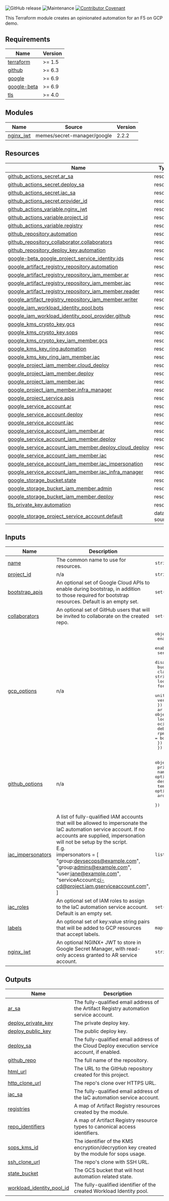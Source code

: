 #

![GitHub release](https://img.shields.io/github/v/release/memes/f5-google-demo-bootstrap?sort=semver)
![Maintenance](https://img.shields.io/maintenance/yes/2025)
[![Contributor Covenant](https://img.shields.io/badge/Contributor%20Covenant-2.1-4baaaa.svg)](CODE_OF_CONDUCT.md)

This Terraform module creates an opinionated automation for an F5 on GCP demo.

<!-- markdownlint-disable MD033 MD034-->
<!-- BEGIN_TF_DOCS -->
## Requirements

| Name | Version |
|------|---------|
| <a name="requirement_terraform"></a> [terraform](#requirement\_terraform) | >= 1.5 |
| <a name="requirement_github"></a> [github](#requirement\_github) | >= 6.3 |
| <a name="requirement_google"></a> [google](#requirement\_google) | >= 6.9 |
| <a name="requirement_google-beta"></a> [google-beta](#requirement\_google-beta) | >= 6.9 |
| <a name="requirement_tls"></a> [tls](#requirement\_tls) | >= 4.0 |

## Modules

| Name | Source | Version |
|------|--------|---------|
| <a name="module_nginx_jwt"></a> [nginx\_jwt](#module\_nginx\_jwt) | memes/secret-manager/google | 2.2.2 |

## Resources

| Name | Type |
|------|------|
| [github_actions_secret.ar_sa](https://registry.terraform.io/providers/integrations/github/latest/docs/resources/actions_secret) | resource |
| [github_actions_secret.deploy_sa](https://registry.terraform.io/providers/integrations/github/latest/docs/resources/actions_secret) | resource |
| [github_actions_secret.iac_sa](https://registry.terraform.io/providers/integrations/github/latest/docs/resources/actions_secret) | resource |
| [github_actions_secret.provider_id](https://registry.terraform.io/providers/integrations/github/latest/docs/resources/actions_secret) | resource |
| [github_actions_variable.nginx_jwt](https://registry.terraform.io/providers/integrations/github/latest/docs/resources/actions_variable) | resource |
| [github_actions_variable.project_id](https://registry.terraform.io/providers/integrations/github/latest/docs/resources/actions_variable) | resource |
| [github_actions_variable.registry](https://registry.terraform.io/providers/integrations/github/latest/docs/resources/actions_variable) | resource |
| [github_repository.automation](https://registry.terraform.io/providers/integrations/github/latest/docs/resources/repository) | resource |
| [github_repository_collaborator.collaborators](https://registry.terraform.io/providers/integrations/github/latest/docs/resources/repository_collaborator) | resource |
| [github_repository_deploy_key.automation](https://registry.terraform.io/providers/integrations/github/latest/docs/resources/repository_deploy_key) | resource |
| [google-beta_google_project_service_identity.ids](https://registry.terraform.io/providers/hashicorp/google-beta/latest/docs/resources/google_project_service_identity) | resource |
| [google_artifact_registry_repository.automation](https://registry.terraform.io/providers/hashicorp/google/latest/docs/resources/artifact_registry_repository) | resource |
| [google_artifact_registry_repository_iam_member.ar](https://registry.terraform.io/providers/hashicorp/google/latest/docs/resources/artifact_registry_repository_iam_member) | resource |
| [google_artifact_registry_repository_iam_member.iac](https://registry.terraform.io/providers/hashicorp/google/latest/docs/resources/artifact_registry_repository_iam_member) | resource |
| [google_artifact_registry_repository_iam_member.reader](https://registry.terraform.io/providers/hashicorp/google/latest/docs/resources/artifact_registry_repository_iam_member) | resource |
| [google_artifact_registry_repository_iam_member.writer](https://registry.terraform.io/providers/hashicorp/google/latest/docs/resources/artifact_registry_repository_iam_member) | resource |
| [google_iam_workload_identity_pool.bots](https://registry.terraform.io/providers/hashicorp/google/latest/docs/resources/iam_workload_identity_pool) | resource |
| [google_iam_workload_identity_pool_provider.github](https://registry.terraform.io/providers/hashicorp/google/latest/docs/resources/iam_workload_identity_pool_provider) | resource |
| [google_kms_crypto_key.gcs](https://registry.terraform.io/providers/hashicorp/google/latest/docs/resources/kms_crypto_key) | resource |
| [google_kms_crypto_key.sops](https://registry.terraform.io/providers/hashicorp/google/latest/docs/resources/kms_crypto_key) | resource |
| [google_kms_crypto_key_iam_member.gcs](https://registry.terraform.io/providers/hashicorp/google/latest/docs/resources/kms_crypto_key_iam_member) | resource |
| [google_kms_key_ring.automation](https://registry.terraform.io/providers/hashicorp/google/latest/docs/resources/kms_key_ring) | resource |
| [google_kms_key_ring_iam_member.iac](https://registry.terraform.io/providers/hashicorp/google/latest/docs/resources/kms_key_ring_iam_member) | resource |
| [google_project_iam_member.cloud_deploy](https://registry.terraform.io/providers/hashicorp/google/latest/docs/resources/project_iam_member) | resource |
| [google_project_iam_member.deploy](https://registry.terraform.io/providers/hashicorp/google/latest/docs/resources/project_iam_member) | resource |
| [google_project_iam_member.iac](https://registry.terraform.io/providers/hashicorp/google/latest/docs/resources/project_iam_member) | resource |
| [google_project_iam_member.infra_manager](https://registry.terraform.io/providers/hashicorp/google/latest/docs/resources/project_iam_member) | resource |
| [google_project_service.apis](https://registry.terraform.io/providers/hashicorp/google/latest/docs/resources/project_service) | resource |
| [google_service_account.ar](https://registry.terraform.io/providers/hashicorp/google/latest/docs/resources/service_account) | resource |
| [google_service_account.deploy](https://registry.terraform.io/providers/hashicorp/google/latest/docs/resources/service_account) | resource |
| [google_service_account.iac](https://registry.terraform.io/providers/hashicorp/google/latest/docs/resources/service_account) | resource |
| [google_service_account_iam_member.ar](https://registry.terraform.io/providers/hashicorp/google/latest/docs/resources/service_account_iam_member) | resource |
| [google_service_account_iam_member.deploy](https://registry.terraform.io/providers/hashicorp/google/latest/docs/resources/service_account_iam_member) | resource |
| [google_service_account_iam_member.deploy_cloud_deploy](https://registry.terraform.io/providers/hashicorp/google/latest/docs/resources/service_account_iam_member) | resource |
| [google_service_account_iam_member.iac](https://registry.terraform.io/providers/hashicorp/google/latest/docs/resources/service_account_iam_member) | resource |
| [google_service_account_iam_member.iac_impersonation](https://registry.terraform.io/providers/hashicorp/google/latest/docs/resources/service_account_iam_member) | resource |
| [google_service_account_iam_member.iac_infra_manager](https://registry.terraform.io/providers/hashicorp/google/latest/docs/resources/service_account_iam_member) | resource |
| [google_storage_bucket.state](https://registry.terraform.io/providers/hashicorp/google/latest/docs/resources/storage_bucket) | resource |
| [google_storage_bucket_iam_member.admin](https://registry.terraform.io/providers/hashicorp/google/latest/docs/resources/storage_bucket_iam_member) | resource |
| [google_storage_bucket_iam_member.deploy](https://registry.terraform.io/providers/hashicorp/google/latest/docs/resources/storage_bucket_iam_member) | resource |
| [tls_private_key.automation](https://registry.terraform.io/providers/hashicorp/tls/latest/docs/resources/private_key) | resource |
| [google_storage_project_service_account.default](https://registry.terraform.io/providers/hashicorp/google/latest/docs/data-sources/storage_project_service_account) | data source |

## Inputs

| Name | Description | Type | Default | Required |
|------|-------------|------|---------|:--------:|
| <a name="input_name"></a> [name](#input\_name) | The common name to use for resources. | `string` | n/a | yes |
| <a name="input_project_id"></a> [project\_id](#input\_project\_id) | n/a | `string` | n/a | yes |
| <a name="input_bootstrap_apis"></a> [bootstrap\_apis](#input\_bootstrap\_apis) | An optional set of Google Cloud APIs to enable during bootstrap, in addition<br/>to those required for bootstrap resources. Default is an empty set. | `set(string)` | `[]` | no |
| <a name="input_collaborators"></a> [collaborators](#input\_collaborators) | An optional set of GitHub users that will be invited to collaborate on the created repo. | `set(string)` | `[]` | no |
| <a name="input_gcp_options"></a> [gcp\_options](#input\_gcp\_options) | n/a | <pre>object({<br/>    enable_infra_manager        = bool<br/>    enable_cloud_deploy         = bool<br/>    services_disable_on_destroy = bool<br/>    disable_dependent_services  = bool<br/>    bucket = object({<br/>      class          = string<br/>      location       = string<br/>      force_destroy  = bool<br/>      uniform_access = bool<br/>      versioning     = bool<br/>    })<br/>    ar = object({<br/>      location = string<br/>      oci      = bool<br/>      deb      = bool<br/>      rpm      = bool<br/>    })<br/>  })</pre> | <pre>{<br/>  "ar": {<br/>    "deb": false,<br/>    "location": "us",<br/>    "oci": true,<br/>    "rpm": false<br/>  },<br/>  "bucket": {<br/>    "class": "STANDARD",<br/>    "force_destroy": true,<br/>    "location": "US",<br/>    "uniform_access": true,<br/>    "versioning": true<br/>  },<br/>  "disable_dependent_services": false,<br/>  "enable_cloud_deploy": true,<br/>  "enable_infra_manager": true,<br/>  "services_disable_on_destroy": false<br/>}</pre> | no |
| <a name="input_github_options"></a> [github\_options](#input\_github\_options) | n/a | <pre>object({<br/>    private_repo       = bool<br/>    name               = optional(string)<br/>    description        = optional(string)<br/>    template           = optional(string)<br/>    archive_on_destroy = optional(bool, true)<br/>  })</pre> | <pre>{<br/>  "archive_on_destroy": true,<br/>  "description": "Bootstrapped automation repository",<br/>  "name": "",<br/>  "private_repo": false,<br/>  "template": "memes/terraform-google-f5-demo-bootstrap-template"<br/>}</pre> | no |
| <a name="input_iac_impersonators"></a> [iac\_impersonators](#input\_iac\_impersonators) | A list of fully-qualified IAM accounts that will be allowed to impersonate the IaC automation service account. If no<br/>accounts are supplied, impersonation will not be setup by the script.<br/>E.g.<br/>impersonators = [<br/>  "group:devsecops@example.com",<br/>  "group:admins@example.com",<br/>  "user:jane@example.com",<br/>  "serviceAccount:ci-cd@project.iam.gserviceaccount.com",<br/>] | `list(string)` | `[]` | no |
| <a name="input_iac_roles"></a> [iac\_roles](#input\_iac\_roles) | An optional set of IAM roles to assign to the IaC automation service account.<br/>Default is an empty set. | `set(string)` | `[]` | no |
| <a name="input_labels"></a> [labels](#input\_labels) | An optional set of key:value string pairs that will be added to GCP resources<br/>that accept labels. | `map(string)` | `{}` | no |
| <a name="input_nginx_jwt"></a> [nginx\_jwt](#input\_nginx\_jwt) | An optional NGINX+ JWT to store in Google Secret Manager, with read-only access granted to AR service account. | `string` | `null` | no |

## Outputs

| Name | Description |
|------|-------------|
| <a name="output_ar_sa"></a> [ar\_sa](#output\_ar\_sa) | The fully-qualified email address of the Artifact Registry automation service account. |
| <a name="output_deploy_private_key"></a> [deploy\_private\_key](#output\_deploy\_private\_key) | The private deploy key. |
| <a name="output_deploy_public_key"></a> [deploy\_public\_key](#output\_deploy\_public\_key) | The public deploy key. |
| <a name="output_deploy_sa"></a> [deploy\_sa](#output\_deploy\_sa) | The fully-qualified email address of the Cloud Deploy execution service account, if enabled. |
| <a name="output_github_repo"></a> [github\_repo](#output\_github\_repo) | The full name of the repository. |
| <a name="output_html_url"></a> [html\_url](#output\_html\_url) | The URL to the GitHub repository created for this project. |
| <a name="output_http_clone_url"></a> [http\_clone\_url](#output\_http\_clone\_url) | The repo's clone over HTTPS URL. |
| <a name="output_iac_sa"></a> [iac\_sa](#output\_iac\_sa) | The fully-qualified email address of the IaC automation service account. |
| <a name="output_registries"></a> [registries](#output\_registries) | A map of Artifact Registry resources created by the module. |
| <a name="output_repo_identifiers"></a> [repo\_identifiers](#output\_repo\_identifiers) | A map of Artifact Registry resource types to canonical access identifiers. |
| <a name="output_sops_kms_id"></a> [sops\_kms\_id](#output\_sops\_kms\_id) | The identifier of the KMS encryption/decryption key created by the module for sops usage. |
| <a name="output_ssh_clone_url"></a> [ssh\_clone\_url](#output\_ssh\_clone\_url) | The repo's clone with SSH URL. |
| <a name="output_state_bucket"></a> [state\_bucket](#output\_state\_bucket) | The GCS bucket that will host automation related state. |
| <a name="output_workload_identity_pool_id"></a> [workload\_identity\_pool\_id](#output\_workload\_identity\_pool\_id) | The fully-qualified identifier of the created Workload Identity pool. |
<!-- END_TF_DOCS -->
<!-- markdownlint-enable MD033 MD034 -->

